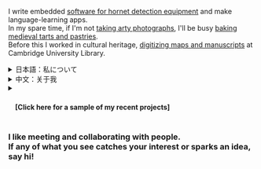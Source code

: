 I write embedded [software for hornet detection equipment](https://www.gardapis.co.uk) and make language-learning apps.      
In my spare time, if I'm not [taking arty photographs](https://callumbeaney.github.io), I'll be busy [baking medieval tarts and pastries](https://callumbeaney.github.io/pages/baking/baking.html).  
Before this I worked in cultural heritage, [digitizing maps and manuscripts](https://callumbeaney.github.io/pages/dcu/dcu.html) at Cambridge University Library.

<details><summary> 日本語：私について </summary>
カルと申します。イギリス東部出身のプログラマーで写真専門のライター兼編集者です。  
美術写真評論オンライン出版物『C4 Journal』の共同創設者及び編集者です。   
以前はケンブリッジ大学図書館で文化遺産コレクションの写真技師として働きました。   
現在RFID関連の組込みプログラミングの体験学習をして、言語関連アップを発展しています。  </details>

<details><summary>  中文：关于我 </summary>
我是一位自学的程序员同时兼职做作家编辑。我是网络出版物C4 Journal的文字编辑也是创始人之一。   
在此之前我作为文化遗产摄影家在剑桥大学图书馆里工作过，在那期间我按照ISO标准数位化做了许多手稿和历史档案。   
目前，我正在做嵌入式系统开发。 </details>
<details><summary><h4>　[Click here for a sample of my recent projects]　</h4></summary>
<table>
    <tr>
        <td width="300">
            <p><a href="https://github.com/CallumBeaney/kanji-hanzi-chainer">
                <img src="https://callumbeaney.github.io/index_images/chain.jpg" /></a>
        </td>
        <td>
           <b>Chinese Character-Linking Handwriting Practice Tool (Dart/Flutter)</b>            <p></p>
            <p>This is an app for practicing hand-writing kanji and by chaining them by their shared components: e.g. 虫 虹 工 紅。寸 吋 囗 吐 土。暑、寒、暖。<br> 
          </p>            <p></p>
            <p>Repo: <a href="https://github.com/CallumBeaney/kanji-hanzi-chainer">漢字連鎖 Kanji/Hanzi Chainer </a><br>Watch a <a href="https://www.youtube.com/watch?v=ouIrOlZg_5I">video</a><br>And also a <a href="https://callumbeaney.github.io/rensou-kanji-hinge/">prototype I made in JS</a></p>
        </td>
    </tr>
    <tr>
        <td width="300">
            <a href="https://github.com/CallumBeaney/chinese-wordsearch-game"><img src="https://callumbeaney.github.io/index_images/hanzipair2.jpg" /></a>
        </td>
        <td>
            <b>双汉字复合词搜索・二漢字複合語狩猟・hanzi/kanji pairing games (JS)</b>
            <p></p>
            <p>Each grid of 16 hanzi is built from 8 random seed words. Tap 2 hanzi and, if they turn green, you've found one; it'll be added to your list. These 16 hanzi might contain more than just those 8 combinations... when you find such a word, the tiles will briefly turn gold.</p>
            <p></p>
            <p>Repo: <a href="https://github.com/CallumBeaney/chinese-wordsearch-game">双汉字复合词搜索 -- Chinese version</a><br>
              Repo: <a href="https://github.com/CallumBeaney/kanji-pair-game">日本語版もあります！ I made a Japanese Version too! </a></p>
        </td>
    </tr>
    <tr>
        <td width="300">
            <a href="https://www.youtube.com/watch?v=z8FjJ5C5CEw"><img src="https://callumbeaney.github.io/index_images/rfid.jpg" /></a>
        </td>
        <td>
            <b>Demonstration software for PirFlx2.0 RFID Reader Board (Python/C)</b>
            <p></p>
            <p>Example software for using Raspberry Pi extension board, intended to show core functionality and not for production. 
              This internship included learning WiringPi, pySerial, core SPI structures, serial port debugging etc. 
              Long-term it will be used in monitoring Apidae and Vespa genera insects using Bluetooth and/or LORAWAN.</p>
            <p></p>
            <p>Video: <a href="https://www.youtube.com/watch?v=z8FjJ5C5CEw">RFID Reader Board</a></p>
        </td>
    </tr>
    <tr>
        <td width="300">
            <a href="https://github.com/CallumBeaney/people"><img src="https://callumbeaney.github.io/index_images/people.jpg" /></a>
        </td>
        <td>
            <b>PEOPLE (C)</b>
            <p></p>
            <p>A CLI tool for tracking the number of days since you have made contact with your network.</p>
            <p></p>
            <p>Repo: <a href="https://github.com/CallumBeaney/people">people</a></p>
        </td>
    </tr>
    <tr>
        <td width="300">
            <p><a href="https://github.com/CallumBeaney/regex-or-obsfucation/">
                <img src="https://github.com/CallumBeaney/regex-or-obsfucation/raw/main/resources/pic2.jpg" /></a>
        </td>
        <td>
           <b>Regex or Obfuscation?</b> <p></p>
            <p>Do you know your `{{;({(/**/{({;;});});});}` from your `(?<=\\{)([^}]+)(?=\\})\` ?<br> 
          </p>            <p></p>
            <p>Repo: <a href="https://regex-or-obfuscation.web.app/">Play it here!</a><br></p>
        </td>
    </tr>
    <tr>
        <td width="300">
            <a href="https://github.com/CallumBeaney/Symbolic-Notation-Converter"><img src="https://github.com/CallumBeaney/Website/raw/master/resources/snc.gif" /></a>
        </td>
        <td>
            <b>Symbolic Notation Converter (JS)</b>
            <p></p>
            <p>A webapp that converts English coded input to mathematical notation. e.g. [all var in dd goe pi] → [∀𝑥 ∈ 𝔻 ≥ π ]</p>
            <p></p>
            <p>Repo: <a href="https://github.com/CallumBeaney/Symbolic-Notation-Converter">Symbolic Notation Converter</a></p>
        </td>
    </tr>
</table>
  </details>
  
<h3>I like meeting and collaborating with people.<br>If any of what you see catches your interest or sparks an idea, say hi!</h3>
